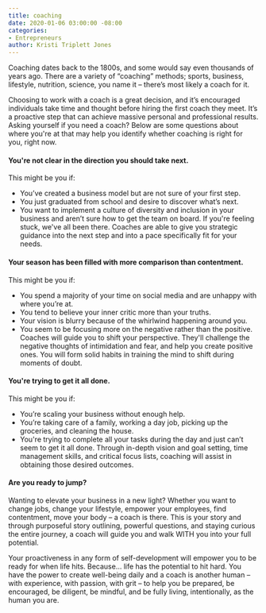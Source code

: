 ```yaml
---
title: coaching
date: 2020-01-06 03:00:00 -08:00
categories:
- Entrepreneurs
author: Kristi Triplett Jones
---
```


Coaching dates back to the 1800s, and some would say even thousands of years ago. There are a variety of “coaching” methods; sports, business, lifestyle, nutrition, science, you name it – there’s most likely a coach for it.
 
Choosing to work with a coach is a great decision, and it’s encouraged individuals take time and thought before hiring the first coach they meet. It’s a proactive step that can achieve massive personal and professional results. Asking yourself if you need a coach? Below are some questions about where you're at that may help you identify whether coaching is right for you, right now.
 
#### You're not clear in the direction you should take next.

This might be you if:
- You’ve created a business model but are not sure of your first step.
- You just graduated from school and desire to discover what’s next.
- You want to implement a culture of diversity and inclusion in your business and aren’t sure how to get the team on board. 
If you're feeling stuck, we've all been there. Coaches are able to give you strategic guidance into the next step and into a pace specifically fit for your needs.
 
#### Your season has been filled with more comparison than contentment.

This might be you if:
- You spend a majority of your time on social media and are unhappy with where you’re at. 
- You tend to believe your inner critic more than your truths.
- Your vision is blurry because of the whirlwind happening around you.
- You seem to be focusing more on the negative rather than the positive.
Coaches will guide you to shift your perspective. They'll challenge the negative thoughts of intimidation and fear, and help you create positive ones. You will form solid habits in training the mind to shift during moments of doubt.
 
#### You're trying to get it all done.

This might be you if:
- You’re scaling your business without enough help.
- You’re taking care of a family, working a day job, picking up the groceries, and cleaning the house.
- You're trying to complete all your tasks during the day and just can’t seem to get it all done. 
Through in-depth vision and goal setting, time management skills, and critical focus lists, coaching will assist in obtaining those desired outcomes.

#### Are you ready to jump?

Wanting to elevate your business in a new light? Whether you want to change jobs, change your lifestyle, empower your employees, find contentment, move your body – a coach is there. This is your story and through purposeful story outlining, powerful questions, and staying curious the entire journey, a coach will guide you and walk WITH you into your full potential.
 
Your proactiveness in any form of self-development will empower you to be ready for when life hits. Because… life has the potential to hit hard. You have the power to create well-being daily and a coach is another human – with experience, with passion, with grit – to help you be prepared, be encouraged, be diligent, be mindful, and be fully living, intentionally, as the human you are.
